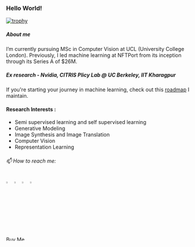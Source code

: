 ### Hello World!

[![trophy](https://github-profile-trophy.vercel.app/?username=niladridutt)](https://github.com/ryo-ma/github-profile-trophy)

  
##### About me 
I’m currently pursuing MSc in Computer Vision at UCL (University College London). Previously, I led machine learning at NFTPort from its inception through its Series A of $26M.

##### Ex research - Nvidia, CITRIS Plicy Lab @ UC Berkeley, IIT Kharagpur

If you're starting your journey in machine learning, check out this [roadmap](https://github.com/niladridutt/McCarthy-AI-Roadmap) I maintain.

#### Research Interests :

- Semi supervised learning and self supervised learning
- Generative Modeling
- Image Synthesis and Image Translation
- Computer Vision
- Representation Learning
  
###### 📫 How to reach me:   
[<img src="https://img.icons8.com/color/48/000000/twitter.png" width="3.5%"/>](https://twitter.com/dutt_niladri)
[<img src="https://img.icons8.com/color/48/000000/linkedin.png" width="3.5%"/>](https://www.linkedin.com/in/niladridutt/)
[<img src="https://img.icons8.com/fluent/48/000000/instagram-new.png" width="3.5%"/>](https://www.instagram.com/niladridutt/)
<a href="mailto:niladrishekhardutt@gmail.com"> <img src="https://img.icons8.com/fluent/48/000000/gmail.png" width="3.5%"/> </a>

<a href="https://www.buymeacoffee.com/niladridutt" target="_blank"><img src="https://cdn.buymeacoffee.com/buttons/default-orange.png" alt="Buy Me A Coffee" style="height: 12px !important;width: 54px !important;" ></a>
